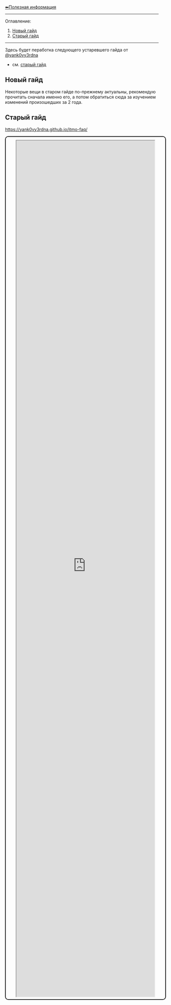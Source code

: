 [⬅Полезная информация](./index)

- - - 
Оглавление:
1. [Новый гайд](#новый-гайд)
2. [Старый гайд](#старый-гайд)
- - - 

Здесь будет пеработка следующего устаревшего гайда от [@yank0vy3rdna](https://github.com/yank0vy3rdna)
- см. [старый гайд](#старый-гайд)

## Новый гайд
Некоторые вещи в старом гайде по-прежнему актуальны, рекомендую прочитать сначала именно его, а потом обратиться сюда за изучением изменений произошедших за 2 года.




## Старый гайд
https://yank0vy3rdna.github.io/itmo-faq/

<div style="width: 100%; height: 70vh; padding: 10px; border-radius: 10px; border: solid 2px black; display: flex">
	<iframe src="https://yank0vy3rdna.github.io/itmo-faq/" style="margin: auto; width: 90%; height: 100%">
	    Ваш браузер не поддерживает плавающие фреймы!
	</iframe>
</div>
